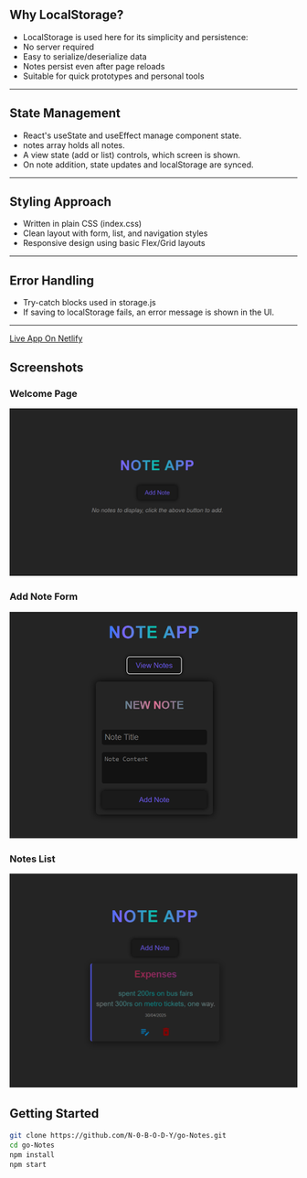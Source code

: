 ## Why LocalStorage?

- LocalStorage is used here for its simplicity and persistence:
- No server required
- Easy to serialize/deserialize data
- Notes persist even after page reloads
- Suitable for quick prototypes and personal tools

---

## State Management

- React's useState and useEffect manage component state.
- notes array holds all notes.
- A view state (add or list) controls, which screen is shown.
- On note addition, state updates and localStorage are synced.

---

## Styling Approach

- Written in plain CSS (index.css)
- Clean layout with form, list, and navigation styles
- Responsive design using basic Flex/Grid layouts

---

## Error Handling

- Try-catch blocks used in storage.js
- If saving to localStorage fails, an error message is shown in the UI.

---

[Live App On Netlify](https://go-note.netlify.app/)

## Screenshots
### Welcome Page
![First Page](./src/assets/img.png)
### Add Note Form
![Add Note](./src/assets/img_1.png)

### Notes List
![Notes List](./src/assets/img_2.png)

## Getting Started

```bash
git clone https://github.com/N-0-B-O-D-Y/go-Notes.git
cd go-Notes
npm install
npm start
